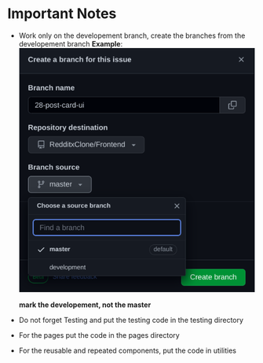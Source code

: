 # Important Notes

- Work only on the developement branch, create the branches from the developement branch
  **Example**:![image](./readme_images/change_branch_source.png)

  **mark the developement, not the master**

- Do not forget Testing and put the testing code in the testing directory

- For the pages put the code in the pages directory

- For the reusable and repeated components, put the code in utilities
